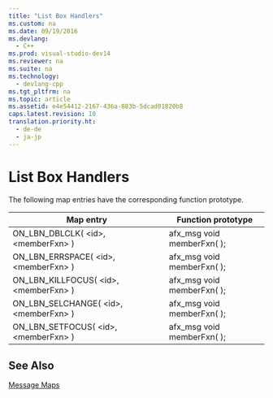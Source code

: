 ```yaml
---
title: "List Box Handlers"
ms.custom: na
ms.date: 09/19/2016
ms.devlang: 
  - C++
ms.prod: visual-studio-dev14
ms.reviewer: na
ms.suite: na
ms.technology: 
  - devlang-cpp
ms.tgt_pltfrm: na
ms.topic: article
ms.assetid: e4e54412-2167-436a-883b-5dcad01820b8
caps.latest.revision: 10
translation.priority.ht: 
  - de-de
  - ja-jp
---
```

# List Box Handlers
The following map entries have the corresponding function prototype.  
  
|Map entry|Function prototype|  
|---------------|------------------------|  
|ON_LBN_DBLCLK( <id\>, <memberFxn\> )|afx_msg void memberFxn( );|  
|ON_LBN_ERRSPACE( <id\>, <memberFxn\> )|afx_msg void memberFxn( );|  
|ON_LBN_KILLFOCUS( <id\>, <memberFxn\> )|afx_msg void memberFxn( );|  
|ON_LBN_SELCHANGE( <id\>, <memberFxn\> )|afx_msg void memberFxn( );|  
|ON_LBN_SETFOCUS( <id\>, <memberFxn\> )|afx_msg void memberFxn( );|  
  
## See Also  
 [Message Maps](../vs140/Message-Maps--MFC-.md)